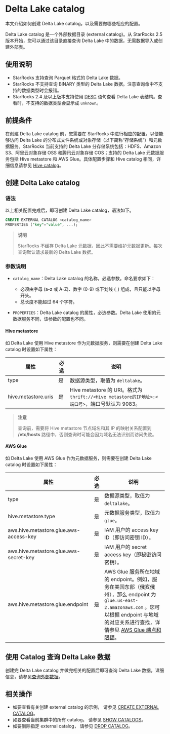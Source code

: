 # Delta Lake catalog

本文介绍如何创建 Delta Lake catalog，以及需要做哪些相应的配置。

Delta Lake catalog 是一个外部数据目录 (external catalog)。从 StarRocks 2.5 版本开始，您可以通过该目录直接查询 Delta Lake 中的数据，无需数据导入或创建外部表。

## **使用说明**

- StarRocks 支持查询 Parquet 格式的 Delta Lake 数据。
- StarRocks 不支持查询 BINARY 类型的 Delta Lake 数据。注意查询命中不支持的数据类型时会报错。
- StarRocks 2.4 及以上版本支持使用 [DESC](../../sql-reference/sql-statements/Utility/DESCRIBE.md) 语句查看 Delta Lake 表结构。查看时，不支持的数据类型会显示成 `unknown`。

## **前提条件**

在创建 Delta Lake catalog 前，您需要在 StarRocks 中进行相应的配置，以便能够访问 Delta Lake 的分布式文件系统或对象存储（以下简称“存储系统”）和元数据服务。StarRocks 当前支持的 Delta Lake 分存储系统包括：HDFS、Amazon S3、阿里云对象存储 OSS 和腾讯云对象存储 COS；支持的 Delta Lake 元数据服务包括 Hive metastore 和 AWS Glue。具体配置步骤和 Hive catalog 相同，详细信息请参见 [Hive catalog](../catalog/hive_catalog.md#前提条件)。

## **创建 Delta Lake catalog**

### 语法

以上相关配置完成后，即可创建 Delta Lake catalog，语法如下。

```SQL
CREATE EXTERNAL CATALOG <catalog_name> 
PROPERTIES ("key"="value", ...);
```

> **说明**
>
> StarRocks 不缓存 Delta Lake 元数据，因此不需要维护元数据更新。每次查询默认请求最新的 Delta Lake 数据。

### 参数说明

- `catalog_name`：Delta Lake catalog 的名称，必选参数。命名要求如下：
  - 必须由字母 (a-z 或 A-Z)、数字 (0-9) 或下划线 (_) 组成，且只能以字母开头。
  - 总长度不能超过 64 个字符。

- `PROPERTIES`：Delta Lake catalog 的属性，必选参数。Delta Lake 使用的元数据服务不同，该参数的配置也不同。

#### Hive metastore

如 Delta Lake 使用 Hive metastore 作为元数据服务，则需要在创建 Delta Lake catalog 时设置如下属性：

| **属性**            | **必选** | **说明**                                                     |
| ------------------- | -------- | ------------------------------------------------------------ |
| type                | 是       | 数据源类型，取值为 `deltalake`。                             |
| hive.metastore.uris | 是       | Hive metastore 的 URI。格式为 `thrift://<Hive metastore的IP地址>:<端口号>`，端口号默认为 9083。 |

> **注意**
>
> 查询前，需要将 Hive metastore 节点域名和其 IP 的映射关系配置到 **/****etc****/hosts** 路径中，否则查询时可能会因为域名无法识别而访问失败。

#### AWS Glue

如 Delta Lake 使用 AWS Glue 作为元数据服务，则需要在创建 Delta Lake catalog 时设置如下属性：

| **属性**                               | **必选** | **说明**                                                     |
| -------------------------------------- | -------- | ------------------------------------------------------------ |
| type                                   | 是       | 数据源类型，取值为 `deltalake`。                             |
| hive.metastore.type                    | 是       | 元数据服务类型，取值为 `glue`。                              |
| aws.hive.metastore.glue.aws-access-key | 是       | IAM 用户的 access key ID（即访问密钥 ID）。             |
| aws.hive.metastore.glue.aws-secret-key | 是       | IAM 用户的 secret access key（即秘密访问密钥）。        |
| aws.hive.metastore.glue.endpoint       | 是       | AWS Glue 服务所在地域的 endpoint。例如，服务在美国东部（俄亥俄州），那么 endpoint 为 `glue.us-east-2.amazonaws.com` 。您可以根据 endpoint 与地域的对应关系进行查找，详情参见 [AWS Glue 端点和限额](https://docs.aws.amazon.com/zh_cn/general/latest/gr/glue.html)。 |

## **使用 Catalog 查询 Delta Lake 数据**

创建完 Delta Lake catalog 并做完相关的配置后即可查询 Delta Lake 数据。详细信息，请参见[查询外部数据](../catalog/query_external_data.md)。

## **相关操作**

- 如要查看有关创建 external catalog 的示例， 请参见 [CREATE EXTERNAL CATALOG](../../sql-reference/sql-statements/data-definition/CREATE%20EXTERNAL%20CATALOG.md)。
- 如要查看当前集群中的所有 catalog， 请参见 [SHOW CATALOGS](../../sql-reference/sql-statements/data-manipulation/SHOW%20CATALOGS.md)。
- 如要删除指定 external catalog， 请参见 [DROP CATALOG](../../sql-reference/sql-statements/data-definition/DROP%20CATALOG.md)。
